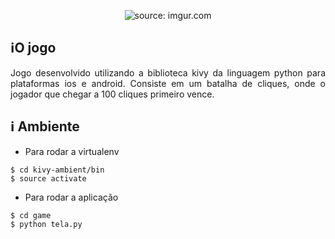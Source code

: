 <p align="center" href="https://imgur.com/BPgAJep"><img src="https://i.imgur.com/BPgAJep.png" title="source: imgur.com" /></p>

## ℹ️O jogo

<p align="justify">Jogo desenvolvido utilizando a biblioteca kivy da linguagem python para plataformas ios e android. Consiste em um batalha de cliques, onde o jogador que chegar a 100 cliques primeiro vence.</p>

## ℹ️ Ambiente

- Para rodar a virtualenv

```Terminal
$ cd kivy-ambient/bin
$ source activate
```

- Para rodar a aplicação

```Terminal
$ cd game
$ python tela.py

```
